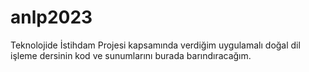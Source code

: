 # anlp2023
Teknolojide İstihdam Projesi kapsamında verdiğim uygulamalı doğal dil işleme dersinin kod ve sunumlarını burada barındıracağım.
